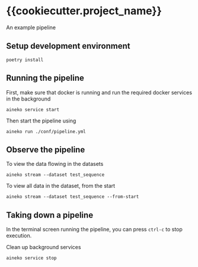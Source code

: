 # {{cookiecutter.project_name}}

An example pipeline

## Setup development environment

```
poetry install
```

## Running the pipeline

First, make sure that docker is running and run the required docker services in the background

```
aineko service start
```

Then start the pipeline using
```
aineko run ./conf/pipeline.yml
```

## Observe the pipeline

To view the data flowing in the datasets

```
aineko stream --dataset test_sequence
```

To view all data in the dataset, from the start

```
aineko stream --dataset test_sequence --from-start
```


## Taking down a pipeline

In the terminal screen running the pipeline, you can press `ctrl-c` to stop execution.

Clean up background services
```
aineko service stop
```
